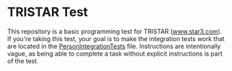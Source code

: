 # TRISTAR Test

This repository is a basic programming test for TRISTAR (www.star3.com). If you're taking this test, your goal is to make the integration tests work that are located in the [PersonIntegrationTests](TRISTAR.Test.Tests/PersonIntegrationTests.cs) file. Instructions are intentionally vague, as being able to complete a task without explicit instructions is part of the test.